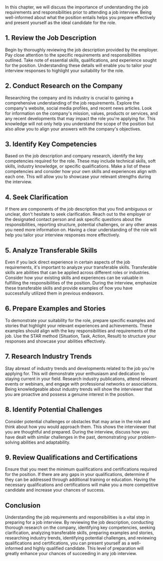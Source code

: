 
In this chapter, we will discuss the importance of understanding the job requirements and responsibilities prior to attending a job interview. Being well-informed about what the position entails helps you prepare effectively and present yourself as the ideal candidate for the role.

**1. Review the Job Description**
---------------------------------

Begin by thoroughly reviewing the job description provided by the employer. Pay close attention to the specific requirements and responsibilities outlined. Take note of essential skills, qualifications, and experience sought for the position. Understanding these details will enable you to tailor your interview responses to highlight your suitability for the role.

**2. Conduct Research on the Company**
--------------------------------------

Researching the company and its industry is crucial to gaining a comprehensive understanding of the job requirements. Explore the company's website, social media profiles, and recent news articles. Look for information on the company's mission, values, products or services, and any recent developments that may impact the role you're applying for. This knowledge will not only help you understand the scope of the position but also allow you to align your answers with the company's objectives.

**3. Identify Key Competencies**
--------------------------------

Based on the job description and company research, identify the key competencies required for the role. These may include technical skills, soft skills, industry knowledge, or specific qualifications. Make a list of these competencies and consider how your own skills and experiences align with each one. This will allow you to showcase your relevant strengths during the interview.

**4. Seek Clarification**
-------------------------

If there are components of the job description that you find ambiguous or unclear, don't hesitate to seek clarification. Reach out to the employer or the designated contact person and ask specific questions about the responsibilities, reporting structure, potential challenges, or any other areas you need more information on. Having a clear understanding of the role will help you tailor your interview responses more effectively.

**5. Analyze Transferable Skills**
----------------------------------

Even if you lack direct experience in certain aspects of the job requirements, it's important to analyze your transferable skills. Transferable skills are abilities that can be applied across different roles or industries. Consider how your existing skills and experiences can be valuable in fulfilling the responsibilities of the position. During the interview, emphasize these transferable skills and provide examples of how you have successfully utilized them in previous endeavors.

**6. Prepare Examples and Stories**
-----------------------------------

To demonstrate your suitability for the role, prepare specific examples and stories that highlight your relevant experiences and achievements. These examples should align with the key responsibilities and requirements of the job. Use the STAR method (Situation, Task, Action, Result) to structure your responses and showcase your abilities effectively.

**7. Research Industry Trends**
-------------------------------

Stay abreast of industry trends and developments related to the job you're applying for. This will demonstrate your enthusiasm and dedication to staying current in your field. Research industry publications, attend relevant events or webinars, and engage with professional networks or associations. Being knowledgeable about industry trends will show the interviewer that you are proactive and possess a genuine interest in the position.

**8. Identify Potential Challenges**
------------------------------------

Consider potential challenges or obstacles that may arise in the role and think about how you would approach them. This shows the interviewer that you are thoughtful and prepared. During the interview, discuss how you have dealt with similar challenges in the past, demonstrating your problem-solving abilities and adaptability.

**9. Review Qualifications and Certifications**
-----------------------------------------------

Ensure that you meet the minimum qualifications and certifications required for the position. If there are any gaps in your qualifications, determine if they can be addressed through additional training or education. Having the necessary qualifications and certifications will make you a more competitive candidate and increase your chances of success.

**Conclusion**
--------------

Understanding the job requirements and responsibilities is a vital step in preparing for a job interview. By reviewing the job description, conducting thorough research on the company, identifying key competencies, seeking clarification, analyzing transferable skills, preparing examples and stories, researching industry trends, identifying potential challenges, and reviewing qualifications and certifications, you can present yourself as a well-informed and highly qualified candidate. This level of preparation will greatly enhance your chances of succeeding in any job interview.
